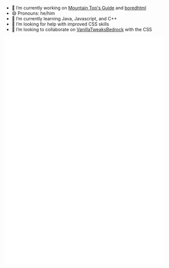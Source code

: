 <!--
**PiSaucer/PiSaucer** is a ✨ _special_ ✨ repository because its `README.md` (this file) appears on your GitHub profile.

Here are some ideas to get you started:

- 🔭 I’m currently working on ...
- 🌱 I’m currently learning ...
- 👯 I’m looking to collaborate on ...
- 🤔 I’m looking for help with ...
- 💬 Ask me about ...
- 📫 How to reach me: ...
- 😄 Pronouns: ...
- ⚡ Fun fact: ...

https://metrics.lecoq.io/PiSaucer?base.activity=0&base.community=0&pagespeed=1&languages=1&isocalendar=1&pagespeed.detailed=true&isocalendar.duration=half-year
-->

- 🔭 I’m currently working on [Mountain Top's Guide](https://newcaledoniadevteam.github.io/MountainsGuide/) and [boredhtml](https://github.com/PiSaucer/boredhtml)
- 😄 Pronouns: he/him
- 🌱 I’m currently learning Java, Javascript, and C++
- 🤔 I’m looking for help with improved CSS skills
- 👯 I’m looking to collaborate on [VanillaTweaksBedrock](https://github.com/PiSaucer/VanillaTweaksBedrock) with the CSS

[![GitHub metrics](github-metrics.svg)](https://github.com/PiSaucer?tab=repositories)
